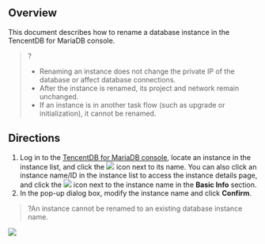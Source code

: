 ## Overview
This document describes how to rename a database instance in the TencentDB for MariaDB console.
>?
>- Renaming an instance does not change the private IP of the database or affect database connections.
>- After the instance is renamed, its project and network remain unchanged.
>- If an instance is in another task flow (such as upgrade or initialization), it cannot be renamed.
>

## Directions
1. Log in to the [TencentDB for MariaDB console](https://console.cloud.tencent.com/mariadb), locate an instance in the instance list, and click the <img src="https://main.qcloudimg.com/raw/071659c8118f8c9b94d4ab90cebbd955.png"  style="margin:0;"> icon next to its name. You can also click an instance name/ID in the instance list to access the instance details page, and click the <img src="https://main.qcloudimg.com/raw/071659c8118f8c9b94d4ab90cebbd955.png"  style="margin:0;"> icon next to the instance name in the **Basic Info** section.
2. In the pop-up dialog box, modify the instance name and click **Confirm**.
>?An instance cannot be renamed to an existing database instance name.
>
![](https://main.qcloudimg.com/raw/d387845e54ff2763f916c5b98e04f41f.png)

